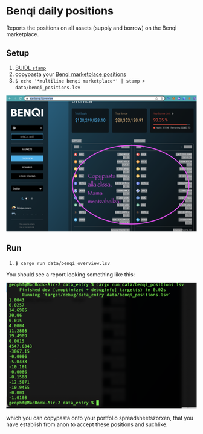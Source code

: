 # Benqi daily positions

Reports the positions on all assets (supply and borrow) on the Benqi 
marketplace.

## Setup

1. [BUIDL `stamp`](../../ch04/)
2. copypasta your [Benqi marketplace positions](https://app.benqi.fi/overview)
3. `$ echo '*multiline benqi marketplace*' | stamp > data/benqi_positions.lsv`

![Benqi Overview](imgs/benqi-marketplace.png)

## Run

1. `$ cargo run data/benqi_overview.lsv`

You should see a report looking something like this:

![My supplies and borrows](imgs/supplies-borrows.png)

which you can copypasta onto your portfolio spreadsheetszorxen, that you 
have establish from anon to accept these positions and suchlike.
